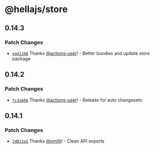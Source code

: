 # @hellajs/store

## 0.14.3

### Patch Changes

- [`ea41188`](https://github.com/omilli/hellajs/commit/ea41188e7f03960cd0a39b30309f962c469419f0) Thanks [@actions-user](https://github.com/actions-user)! - Better bundles and update store package

## 0.14.2

### Patch Changes

- [`7c3a66b`](https://github.com/omilli/hellajs/commit/7c3a66bd4b3c7ea2c577030be122018253580824) Thanks [@actions-user](https://github.com/actions-user)! - Release for auto changesets

## 0.14.1

### Patch Changes

- [`2d811a5`](https://github.com/omilli/hellajs/commit/2d811a59a99acb5fb90e1885e28c331ef308aab4) Thanks [@omilli](https://github.com/omilli)! - Clean API exports
